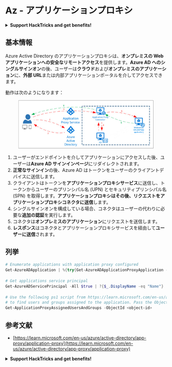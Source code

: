 # Az - アプリケーションプロキシ

<details>

<summary><strong>Support HackTricks and get benefits!</strong></summary>

* もし **HackTricks で会社を宣伝したい**場合や、**PEASS の最新バージョンにアクセスしたい**場合、または **HackTricks を PDF でダウンロードしたい**場合は、[**SUBSCRIPTION PLANS**](https://github.com/sponsors/carlospolop) をチェックしてください！
* [**公式の PEASS & HackTricks スワッグ**](https://peass.creator-spring.com) を手に入れましょう
* [**The PEASS Family**](https://opensea.io/collection/the-peass-family) を見つけてください。これは、私たちの独占的な [**NFT**](https://opensea.io/collection/the-peass-family) のコレクションです
* 💬 [**Discord グループ**](https://discord.gg/hRep4RUj7f) または [**telegram グループ**](https://t.me/peass) に参加するか、**Twitter** 🐦 [**@carlospolopm**](https://twitter.com/carlospolopm) をフォローしてください。
* **ハッキングのトリックを共有するために、PR を** [**HackTricks**](https://github.com/carlospolop/hacktricks) **と** [**HackTricks Cloud**](https://github.com/carlospolop/hacktricks-cloud) **の GitHub リポジトリに提出してください。**

</details>

## 基本情報

Azure Active Directory のアプリケーションプロキシは、**オンプレミスの Web アプリケーションへの安全なリモートアクセス**を提供します。**Azure AD へのシングルサインオン**の後、ユーザーは**クラウド**および**オンプレミスのアプリケーション**に、**外部 URL**または内部アプリケーションポータルを介してアクセスできます。

動作は次のようになります：

<figure><img src="../../../.gitbook/assets/image (86).png" alt=""><figcaption></figcaption></figure>

1. ユーザーがエンドポイントを介してアプリケーションにアクセスした後、ユーザーは**Azure AD サインインページ**にリダイレクトされます。
2. **正常なサインイン**の後、Azure AD はトークンをユーザーのクライアントデバイスに送信します。
3. クライアントはトークンを**アプリケーションプロキシサービス**に送信し、トークンからユーザーのプリンシパル名 (UPN) とセキュリティプリンシパル名 (SPN) を取得します。**アプリケーションプロキシはその後、リクエストをアプリケーションプロキシコネクタに送信**します。
4. シングルサインオンを構成している場合、コネクタはユーザーの代わりに必要な**追加の認証**を実行します。
5. コネクタは**オンプレミスのアプリケーション**にリクエストを送信します。
6. **レスポンス**はコネクタとアプリケーションプロキシサービスを経由して**ユーザーに送信**されます。

## 列挙
```powershell
# Enumerate applications with application proxy configured
Get-AzureADApplication | %{try{Get-AzureADApplicationProxyApplication -ObjectId $_.ObjectID;$_.DisplayName;$_.ObjectID}catch{}}

# Get applications service principal
Get-AzureADServicePrincipal -All $true | ?{$_.DisplayName -eq "Name"}

# Use the following ps1 script from https://learn.microsoft.com/en-us/azure/active-directory/app-proxy/scripts/powershell-display-users-group-of-app
# to find users and groups assigned to the application. Pass the ObjectID of the Service Principal to it
Get-ApplicationProxyAssignedUsersAndGroups -ObjectId <object-id>
```
## 参考文献

* [https://learn.microsoft.com/en-us/azure/active-directory/app-proxy/application-proxy](https://learn.microsoft.com/en-us/azure/active-directory/app-proxy/application-proxy)

<details>

<summary><strong>Support HackTricks and get benefits!</strong></summary>

* もし、あなたの**会社をHackTricksで宣伝したい**場合や、**最新版のPEASSを入手したい**場合は、[**SUBSCRIPTION PLANS**](https://github.com/sponsors/carlospolop)をチェックしてください！
* [**公式のPEASS＆HackTricksグッズ**](https://peass.creator-spring.com)を手に入れましょう
* [**The PEASS Family**](https://opensea.io/collection/the-peass-family)を見つけて、独占的な[**NFTs**](https://opensea.io/collection/the-peass-family)のコレクションを発見しましょう
* 💬 [**Discordグループ**](https://discord.gg/hRep4RUj7f)または[**Telegramグループ**](https://t.me/peass)に**参加**するか、**Twitter**で私をフォローしてください 🐦 [**@carlospolopm**](https://twitter.com/carlospolopm)
* **HackTricks**と**HackTricks Cloud**のgithubリポジトリにPRを提出して、あなたのハッキングトリックを共有してください。

</details>
